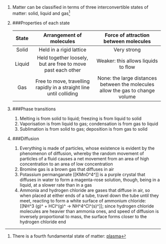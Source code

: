 1. Matter can be classified in terms of three interconvertible states of matter: solid, liquid and gas[^plasma]
2. ###Properties of each state

    |State |Arrangement of molecules|Force of attraction between molecules|
    |:----:|:----------------------:|:-----------------------------------:|
    |Solid |Held in a rigid lattice |Very strong|
    |Liquid|Held together loosely, but are free to move past each other|Weaker: this allows liquids to flow|
    | Gas  |Free to move, travelling rapidly in a straight line until colliding|None: the large distances between the molecules allow the gas to change volume|
3. ###Phase transitions

    1. Melting is from solid to liquid; freezing is from liquid to solid
    2. Vaporisation is from liquid to gas; condensation is from gas to liquid
    3. Sublimation is from solid to gas; deposition is from gas to solid
4. ###Diffusion

    1. Everything is made of particles, whose existence is evident by the phenomenon of diffusion, whereby the random movement of particles of a fluid causes a net movement from an area of high concentration to an area of low concentration
    2. Bromine gas is a brown gas that diffuses in air
    3. Potassium permanganate [[KMnO^4^]] is a purple crystal that diffuses in water to form a magenta-rose solution, though, being in a liquid, at a slower rate than in a gas
    4. Ammonia and hydrogen chloride are gases that diffuse in air, so when placed at either ends of a tube, travel down the tube until they meet, reacting to form a white surface of ammonium chloride: [[NH^3 (g)^ + HCl^(g)^ → NH^4^Cl^(s)^]]; since hydrogen chloride molecules are heavier than ammonia ones, and speed of diffusion is inversely proportional to mass, the surface forms closer to the hydrogen chloride end



[^plasma]: There is a fourth fundamental state of matter: [plasma](https://en.wikipedia.org/wiki/Plasma_(physics))

